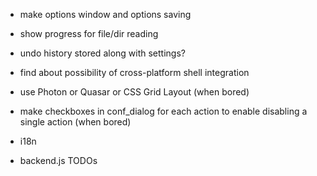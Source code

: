 * make options window and options saving
* show progress for file/dir reading
* undo history stored along with settings?
* find about possibility of cross-platform shell integration
* use Photon or Quasar or CSS Grid Layout (when bored)
* make checkboxes in conf_dialog for each action to enable disabling a single action (when bored)
* i18n

* backend.js TODOs